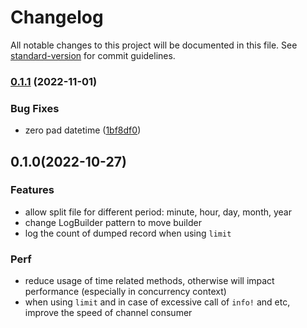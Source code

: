 # Changelog

All notable changes to this project will be documented in this file. See [standard-version](https://github.com/conventional-changelog/standard-version) for commit guidelines.

### [0.1.1](https://github.com/nonconvextech/ftlog/compare/v0.1.0...v0.1.1) (2022-11-01)


### Bug Fixes

* zero pad datetime ([1bf8df0](https://github.com/nonconvextech/ftlog/commit/1bf8df093d73a97605d256a0faa7b1a4a7597985))

## 0.1.0(2022-10-27)


### Features

* allow split file for different period: minute, hour, day, month, year
* change LogBuilder pattern to move builder
* log the count of dumped record when using `limit`

### Perf
* reduce usage of time related methods, otherwise will impact performance (especially in concurrency context)
* when using `limit` and in case of excessive call of `info!` and etc, improve the speed of channel consumer